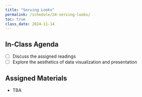 ```yaml
---
title: "Serving Looks"
permalink: /schedule/24-serving-looks/
toc: true
class_date: 2024-11-14
---
```


## In-Class Agenda

- [ ] Discuss the assigned readings
- [ ] Explore the aesthetics of data visualization and presentation

## Assigned Materials

- TBA